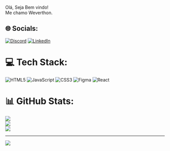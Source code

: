 
Olá, Seja Bem vindo!<br>Me chamo Weverthon.


## 🌐 Socials:
[![Discord](https://img.shields.io/badge/Discord-%237289DA.svg?logo=discord&logoColor=white)](https://discord.gg/740328820636123147) [![LinkedIn](https://img.shields.io/badge/LinkedIn-%230077B5.svg?logo=linkedin&logoColor=white)](https://linkedin.com/in/https://www.linkedin.com/in/weverthonvaz/) 

# 💻 Tech Stack:
![HTML5](https://img.shields.io/badge/html5-%23E34F26.svg?style=for-the-badge&logo=html5&logoColor=white) ![JavaScript](https://img.shields.io/badge/javascript-%23323330.svg?style=for-the-badge&logo=javascript&logoColor=%23F7DF1E) ![CSS3](https://img.shields.io/badge/css3-%231572B6.svg?style=for-the-badge&logo=css3&logoColor=white) ![Figma](https://img.shields.io/badge/figma-%23F24E1E.svg?style=for-the-badge&logo=figma&logoColor=white) ![React](https://img.shields.io/badge/react-%2320232a.svg?style=for-the-badge&logo=react&logoColor=%2361DAFB)
# 📊 GitHub Stats:
![](https://github-readme-stats.vercel.app/api?username=Chanobrair&theme=react&hide_border=false&include_all_commits=false&count_private=false)<br/>
![](https://github-readme-streak-stats.herokuapp.com/?user=Chanobrair&theme=react&hide_border=false)<br/>
![](https://github-readme-stats.vercel.app/api/top-langs/?username=Chanobrair&theme=react&hide_border=false&include_all_commits=false&count_private=false&layout=compact)

---
[![](https://visitcount.itsvg.in/api?id=Chanobrair&icon=9&color=1)](https://visitcount.itsvg.in)

<!-- Proudly created with GPRM ( https://gprm.itsvg.in ) -->

